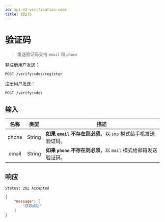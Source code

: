 ```yaml
---
id: api-v2-verification-code
title: 验证码
---
```

# 验证码

> 发送验证码支持 `email` 和 `phone`

非注册用户发送：

``` http request
POST /verifycodes/register
```

注册用户发送：

``` http request
POST /verifycodes
```

## 输入

| 名称 | 类型 | 描述 |
|:----:|:----:|----|
| phone | String | **如果 `email` 不存在则必须**，以 `sms` 模式给手机发送验证码。 |
| email | String | **如果 `phone` 不存在则必须**，以 `mail` 模式给邮箱发送验证码。 |

## 响应

```
Status: 202 Accepted
```
```json
{
    "message": [
        "获取成功"
    ]
}
```
